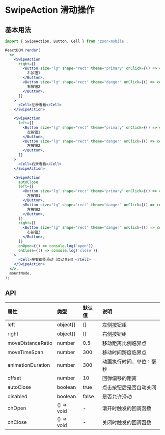 # SwipeAction 滑动操作

## 基本用法

```jsx
import { SwipeAction, Button, Cell } from 'zson-mobile';

ReactDOM.render(
  <>
    <SwipeAction
      right={[
        <Button size="lg" shape="rect" theme="primary" onClick={() => console.log('右按钮1')}>
          右按钮1
        </Button>,
        <Button size="lg" shape="rect" theme="danger" onClick={() => console.log('右按钮2')}>
          右按钮2
        </Button>,
      ]}
    >
      <Cell>左滑看看</Cell>
    </SwipeAction>

    <SwipeAction
      left={[
        <Button size="lg" shape="rect" theme="primary" onClick={() => console.log('左按钮1')}>
          左按钮1
        </Button>,
        <Button size="lg" shape="rect" theme="danger" onClick={() => console.log('左按钮2')}>
          左按钮2
        </Button>,
      ]}
    >
      <Cell>右滑看看</Cell>
    </SwipeAction>

    <SwipeAction
      autoClose
      left={[
        <Button size="lg" shape="rect" theme="primary" onClick={() => console.log('左按钮1')}>
          左按钮1
        </Button>,
        <Button size="lg" shape="rect" theme="danger" onClick={() => console.log('左按钮2')}>
          左按钮2
        </Button>,
      ]}
      right={[
        <Button size="lg" shape="rect" theme="danger" onClick={() => console.log('右按钮1')}>
          右按钮2
        </Button>,
      ]}
      onOpen={() => console.log('open')}
      onClose={() => console.log('close')}
    >
      <Cell>左右都能滑动（自动关闭）</Cell>
    </SwipeAction>
  </>,
  mountNode,
);
```

## API

| 属性              | 类型       | 默认值 | 说明                     |
| :---------------- | :--------- | :----- | :----------------------- |
| left              | object[]   | []     | 左侧按钮组               |
| right             | object[]   | []     | 右侧按钮组               |
| moveDistanceRatio | number     | 0.5    | 移动距离比例临界点       |
| moveTimeSpan      | number     | 300    | 移动时间跨度临界点       |
| animationDuration | number     | 300    | 动画执行时间，单位：毫秒 |
| offset            | number     | 10     | 回弹偏移的距离           |
| autoClose         | boolean    | true   | 点击按钮后是否自动关闭   |
| disabled          | boolean    | false  | 是否允许滑动             |
| onOpen            | () => void | -      | 滑开时触发的回调函数     |
| onClose           | () => void | -      | 关闭时触发的回调函数     |
